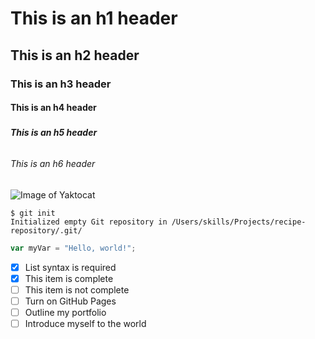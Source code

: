 #  <h1> This is an h1 header
## <h2> This is an h2 header
### <h3> This is an h3 header
#### <h4> This is an h4 header
##### <h5> This is an h5 header
###### <h6> This is an h6 header

![Image of Yaktocat](https://octodex.github.com/images/yaktocat.png)

```
$ git init
Initialized empty Git repository in /Users/skills/Projects/recipe-repository/.git/
```

``` javascript
var myVar = "Hello, world!";
```
- [x] List syntax is required
- [x] This item is complete
- [ ] This item is not complete
- [ ] Turn on GitHub Pages
- [ ] Outline my portfolio
- [ ] Introduce myself to the world
